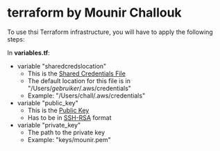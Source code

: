 # terraform by Mounir Challouk
To use thsi Terraform infrastructure, you will have to apply the following steps:

In <b>variables.tf</b>:
  <ul>
    <li>variable "sharedcredslocation"
      <ul>
        <li>This is the <a href="https://registry.terraform.io/providers/hashicorp/aws/latest/docs#shared-credentials-file">Shared Credentials File</a></li>
        <li>The default location for this file is in "/Users/<i>gebruiker</i>/.aws/credentials"</li>
		<li>Example: "/Users/chall/.aws/credentials"</li>
      </ul>
    </li>
    <li>variable "public_key"
      <ul>
        <li>This is the <a href="https://registry.terraform.io/providers/hashicorp/aws/latest/docs/resources/key_pair">Public Key</a></li>
        <li>Has to be in <a href="https://sectigo.com/resource-library/what-is-an-ssh-key">SSH-RSA</a> format</li>
      </ul>
    </li>
    <li>variable "private_key"
      <ul>
        <li>The path to the private key</li>
        <li>Example: "keys/mounir.pem"</li>
      </ul>
    </li>
    
  </ul>
